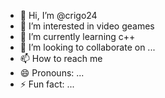 - 👋 Hi, I’m @crigo24
- 👀 I’m interested in video geames
- 🌱 I’m currently learning c++
- 💞️ I’m looking to collaborate on ...
- 📫 How to reach me 
- 😄 Pronouns: ...
- ⚡ Fun fact: ...

<!---
crigo24/crigo24 is a ✨ special ✨ repository because its `README.md` (this file) appears on your GitHub profile.
You can click the Preview link to take a look at your changes.
--->
